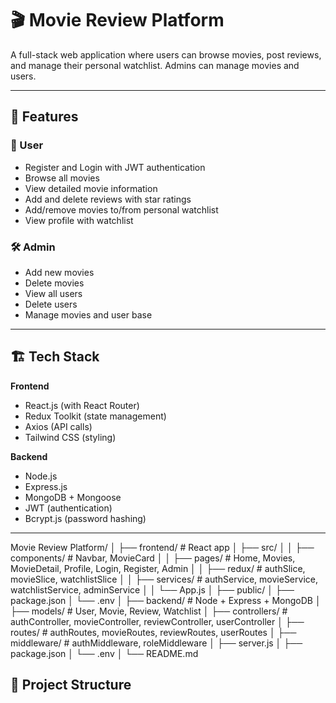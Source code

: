 # 🎬 Movie Review Platform

A full-stack web application where users can browse movies, post reviews, and manage their personal watchlist. Admins can manage movies and users.  

---

## 🚀 Features

### 👤 User
- Register and Login with JWT authentication
- Browse all movies
- View detailed movie information
- Add and delete reviews with star ratings
- Add/remove movies to/from personal watchlist
- View profile with watchlist

### 🛠 Admin
- Add new movies
- Delete movies
- View all users
- Delete users
- Manage movies and user base

---

## 🏗 Tech Stack

**Frontend**
- React.js (with React Router)
- Redux Toolkit (state management)
- Axios (API calls)
- Tailwind CSS (styling)

**Backend**
- Node.js
- Express.js
- MongoDB + Mongoose
- JWT (authentication)
- Bcrypt.js (password hashing)

---
Movie Review Platform/
│
├── frontend/ # React app
│ ├── src/
│ │ ├── components/ # Navbar, MovieCard
│ │ ├── pages/ # Home, Movies, MovieDetail, Profile, Login, Register, Admin
│ │ ├── redux/ # authSlice, movieSlice, watchlistSlice
│ │ ├── services/ # authService, movieService, watchlistService, adminService
│ │ └── App.js
│ ├── public/
│ ├── package.json
│ └── .env
│
├── backend/ # Node + Express + MongoDB
│ ├── models/ # User, Movie, Review, Watchlist
│ ├── controllers/ # authController, movieController, reviewController, userController
│ ├── routes/ # authRoutes, movieRoutes, reviewRoutes, userRoutes
│ ├── middleware/ # authMiddleware, roleMiddleware
│ ├── server.js
│ ├── package.json
│ └── .env
│
└── README.md
## 📂 Project Structure


